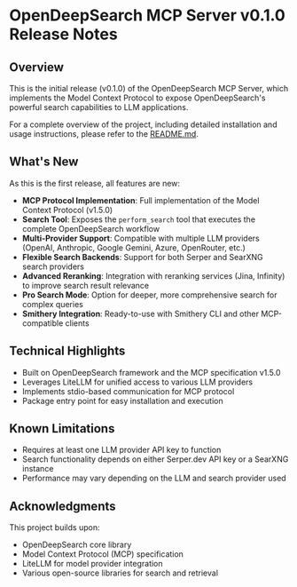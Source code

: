 # OpenDeepSearch MCP Server v0.1.0 Release Notes

## Overview

This is the initial release (v0.1.0) of the OpenDeepSearch MCP Server, which implements the Model Context Protocol to expose OpenDeepSearch's powerful search capabilities to LLM applications.

For a complete overview of the project, including detailed installation and usage instructions, please refer to the [README.md](./README.md).

## What's New

As this is the first release, all features are new:

- **MCP Protocol Implementation**: Full implementation of the Model Context Protocol (v1.5.0)
- **Search Tool**: Exposes the `perform_search` tool that executes the complete OpenDeepSearch workflow
- **Multi-Provider Support**: Compatible with multiple LLM providers (OpenAI, Anthropic, Google Gemini, Azure, OpenRouter, etc.)
- **Flexible Search Backends**: Support for both Serper and SearXNG search providers
- **Advanced Reranking**: Integration with reranking services (Jina, Infinity) to improve search result relevance
- **Pro Search Mode**: Option for deeper, more comprehensive search for complex queries
- **Smithery Integration**: Ready-to-use with Smithery CLI and other MCP-compatible clients

## Technical Highlights

- Built on OpenDeepSearch framework and the MCP specification v1.5.0
- Leverages LiteLLM for unified access to various LLM providers
- Implements stdio-based communication for MCP protocol
- Package entry point for easy installation and execution

## Known Limitations

- Requires at least one LLM provider API key to function
- Search functionality depends on either Serper.dev API key or a SearXNG instance
- Performance may vary depending on the LLM and search provider used

## Acknowledgments

This project builds upon:
- OpenDeepSearch core library
- Model Context Protocol (MCP) specification
- LiteLLM for model provider integration
- Various open-source libraries for search and retrieval
